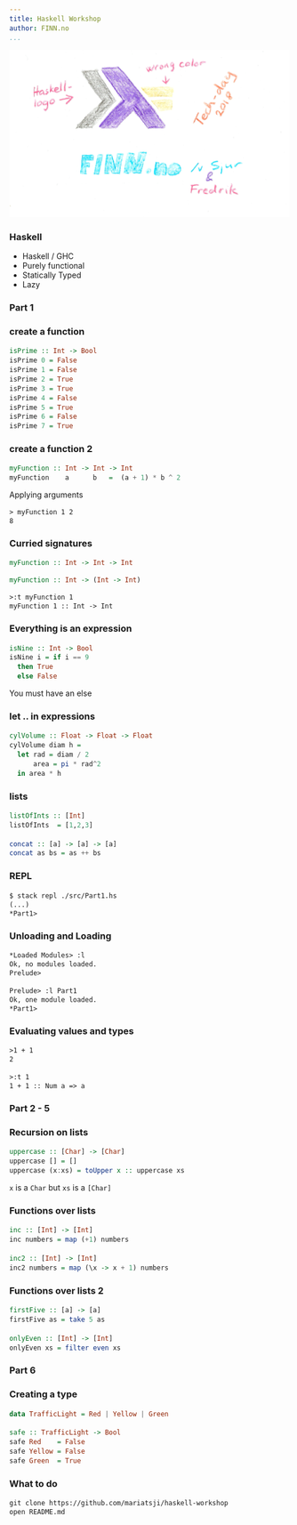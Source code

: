```yaml
---
title: Haskell Workshop
author: FINN.no
...
```



![](./images/haskell-workshop.png)



### Haskell

- Haskell / GHC
- Purely functional
- Statically Typed
- Lazy


### Part 1


### create a function

```haskell
isPrime :: Int -> Bool
isPrime 0 = False
isPrime 1 = False
isPrime 2 = True
isPrime 3 = True
isPrime 4 = False
isPrime 5 = True
isPrime 6 = False
isPrime 7 = True
```


### create a function 2

```haskell
myFunction :: Int -> Int -> Int
myFunction    a      b   =  (a + 1) * b ^ 2
```

Applying arguments

    > myFunction 1 2
    8


### Curried signatures

```haskell
myFunction :: Int -> Int -> Int
```
```haskell
myFunction :: Int -> (Int -> Int)
```

    >:t myFunction 1
    myFunction 1 :: Int -> Int


### Everything is an expression

```haskell
isNine :: Int -> Bool
isNine i = if i == 9
  then True
  else False
```

You must have an else


### let .. in expressions

```haskell
cylVolume :: Float -> Float -> Float
cylVolume diam h =
  let rad = diam / 2
      area = pi * rad^2
  in area * h
```


### lists

```haskell
listOfInts :: [Int]
listOfInts  = [1,2,3]

concat :: [a] -> [a] -> [a]
concat as bs = as ++ bs
```


### REPL

    $ stack repl ./src/Part1.hs
    (...)
    *Part1> 


### Unloading and Loading

    *Loaded Modules> :l
    Ok, no modules loaded.
    Prelude>

    Prelude> :l Part1
    Ok, one module loaded.
    *Part1>


### Evaluating values and types

    >1 + 1
    2

    >:t 1
    1 + 1 :: Num a => a


### Part 2 - 5


### Recursion on lists

```haskell
uppercase :: [Char] -> [Char]
uppercase [] = []
uppercase (x:xs) = toUpper x :: uppercase xs
```

`x` is a `Char` but `xs` is a `[Char]`


### Functions over lists

```haskell
inc :: [Int] -> [Int]
inc numbers = map (+1) numbers

inc2 :: [Int] -> [Int]
inc2 numbers = map (\x -> x + 1) numbers
```


### Functions over lists 2

```haskell
firstFive :: [a] -> [a]
firstFive as = take 5 as

onlyEven :: [Int] -> [Int]
onlyEven xs = filter even xs
```


### Part 6


### Creating a type

```haskell
data TrafficLight = Red | Yellow | Green

safe :: TrafficLight -> Bool
safe Red    = False
safe Yellow = False
safe Green  = True
```


### What to do

    git clone https://github.com/mariatsji/haskell-workshop
    open README.md
